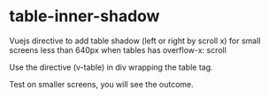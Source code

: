 # table-inner-shadow
Vuejs directive to add table shadow (left or right by scroll x) for small screens less than 640px when tables has overflow-x: scroll


Use the directive (v-table) in div wrapping the table tag.

Test on smaller screens, you will see the outcome.
